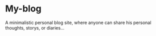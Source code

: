 # My-blog
A minimalistic personal blog site, where anyone can share his personal thoughts, storys, or diaries...
